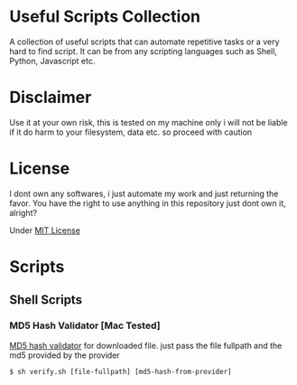 # Useful Scripts Collection

A collection of useful scripts that can automate repetitive tasks or a very hard to find script. It can be from any scripting languages such as Shell, Python, Javascript etc.

# Disclaimer

Use it at your own risk, this is tested on my machine only i will not be liable if it do harm to your filesystem, data etc. so proceed with caution

# License

I dont own any softwares, i just automate my work and just returning the favor. You have the right to use anything in this repository just dont own it, alright?

Under [MIT License](LICENSE)


# Scripts

## Shell Scripts

### MD5 Hash Validator [Mac Tested]

[MD5 hash validator](shell/verify.sh) for downloaded file. just pass the file fullpath and the md5 provided by the provider

```shell
$ sh verify.sh [file-fullpath] [md5-hash-from-provider]
```